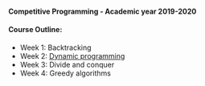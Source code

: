 #### Competitive Programming - Academic year 2019-2020
<h4>Course Outline:</h4>
<ul>
  <li>Week 1: Backtracking</li>
  <li>
    Week 2: <a href="https://www.geeksforgeeks.org/basic/dynamic-programming">Dynamic programming</a>
  </li>
  <li>Week 3: Divide and conquer</li>
  <li>Week 4: Greedy algorithms</li>
</ul>
